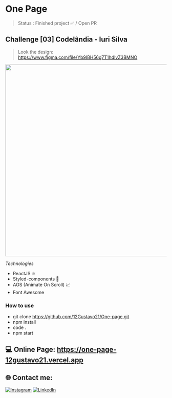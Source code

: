 # One Page

> Status : Finished project ✅ / Open PR

## Challenge [03] Codelândia - Iuri Silva
>Look the design: https://www.figma.com/file/Yb9IBH56g7T1hdIyZ3BMNO

<img width ='600px' src ='./src/assets/gif/Recording.gif' />

*Technologies*

+ ReactJS ⚛️
+ Styled-components 💅
+ AOS (Animate On Scroll) 📈
+ Font Awesome <img width="15px" src="https://fontawesome.com/images/favicon/icon.svg" /> 

### How to use
 
 - git clone https://github.com/12Gustavo21/One-page.git
 - npm install
 - code .
 - npm start
 
 ## 💻 Online Page: https://one-page-12gustavo21.vercel.app

## 🌐 Contact me:
[![Instagram](https://img.shields.io/badge/Instagram-%23E4405F.svg?logo=Instagram&logoColor=white)](https://instagram.com/gualmda) [![LinkedIn](https://img.shields.io/badge/LinkedIn-%230077B5.svg?logo=linkedin&logoColor=white)](https://linkedin.com/in/gustavo-almeida-421044246)
